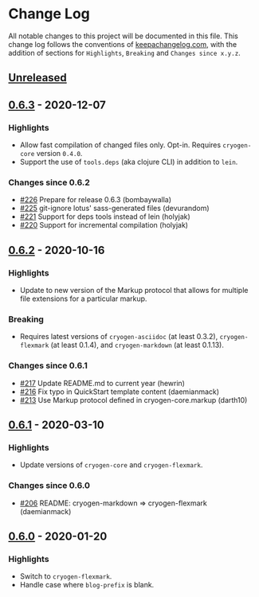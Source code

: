 # Change Log

All notable changes to this project will be documented in this
file. This change log follows the conventions of
[keepachangelog.com](http://keepachangelog.com/), with the addition of
sections for `Highlights`, `Breaking` and `Changes since x.y.z`.

## [Unreleased]

## [0.6.3] - 2020-12-07

### Highlights
- Allow fast compilation of changed files only. Opt-in. Requires
  `cryogen-core` version `0.4.0`.
- Support the use of `tools.deps` (aka clojure CLI) in addition to `lein`.

### Changes since 0.6.2
- [#226](https://github.com/cryogen-project/cryogen/pull/226) Prepare for release 0.6.3 (bombaywalla)
- [#225](https://github.com/cryogen-project/cryogen/pull/225) git-ignore lotus' sass-generated files (devurandom)
- [#221](https://github.com/cryogen-project/cryogen/pull/221) Support for deps tools instead of lein (holyjak)
- [#220](https://github.com/cryogen-project/cryogen/pull/220) Support for incremental compilation (holyjak)

## [0.6.2] - 2020-10-16

### Highlights
- Update to new version of the Markup protocol that allows for
  multiple file extensions for a particular markup. 

### Breaking
- Requires latest versions of `cryogen-asciidoc` (at least 0.3.2),
  `cryogen-flexmark` (at least 0.1.4), and `cryogen-markdown` (at
  least 0.1.13).

### Changes since 0.6.1
- [#217](https://github.com/cryogen-project/cryogen/pull/217) Update README.md to current year (hewrin)
- [#216](https://github.com/cryogen-project/cryogen/pull/216) Fix typo in QuickStart template content (daemianmack)
- [#213](https://github.com/cryogen-project/cryogen/pull/213) Use Markup protocol defined in cryogen-core.markup (darth10)

## [0.6.1] - 2020-03-10

### Highlights
- Update versions of `cryogen-core` and `cryogen-flexmark`.

### Changes since 0.6.0
- [#206](https://github.com/cryogen-project/cryogen/pull/206) README: cryogen-markdown => cryogen-flexmark (daemianmack)

## [0.6.0] - 2020-01-20

### Highlights
- Switch to `cryogen-flexmark`.
- Handle case where `blog-prefix` is blank.

[Unreleased]: https://github.com/cryogen-project/cryogen/compare/0.6.3...HEAD

[0.6.3]: https://github.com/cryogen-project/cryogen/compare/0.6.2...0.6.3
[0.6.2]: https://github.com/cryogen-project/cryogen/compare/0.6.1...0.6.2
[0.6.1]: https://github.com/cryogen-project/cryogen/compare/0.6.0...0.6.1
[0.6.0]: https://github.com/cryogen-project/cryogen/compare/0.1.0...0.6.0

